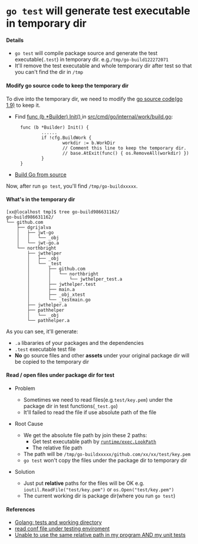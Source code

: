 # `go test` will generate test executable in temporary dir

#### Details
* `go test` will compile package source and generate the test executable(`.test`) in temporary dir. e.g.`/tmp/go-build122272071`
* It'll remove the test executable and whole temporary dir after test so that you can't find the dir in `/tmp`

#### Modify go source code to keep the temporary dir
To dive into the temporary dir, we need to modify the [go source code(go 1.9)](https://github.com/golang/go/blob/dev.boringcrypto.go1.9/src/cmd/go/internal/work/build.go#L708) to keep it.

* Find [func (b *Builder) Init() ](https://github.com/golang/go/blob/dev.boringcrypto.go1.9/src/cmd/go/internal/work/build.go#L708) in [src/cmd/go/internal/work/build.go](https://github.com/golang/go/blob/dev.boringcrypto.go1.9/src/cmd/go/internal/work/build.go#L708):
        
        func (b *Builder) Init() {
                ......
                if !cfg.BuildWork {
                        workdir := b.WorkDir
                        // Comment this line to keep the temporary dir.
                        // base.AtExit(func() { os.RemoveAll(workdir) })
                }
        }
* [Build Go from source](https://github.com/northbright/Notes/blob/master/Golang/Install/install-latest-go-release-from-source-on-centos7.md)

Now, after run `go test`, you'll find `/tmp/go-buildxxxxx`.

#### What's in the temporary dir
```
[xx@localhost tmp]$ tree go-build986631162/
go-build986631162/
└── github.com
    ├── dgrijalva
    │   ├── jwt-go
    │   │   └── _obj
    │   └── jwt-go.a
    └── northbright
        ├── jwthelper
        │   ├── _obj
        │   └── _test
        │       ├── github.com
        │       │   └── northbright
        │       │       └── jwthelper_test.a
        │       ├── jwthelper.test
        │       ├── main.a
        │       ├── _obj_xtest
        │       └── _testmain.go
        ├── jwthelper.a
        ├── pathhelper
        │   └── _obj
        └── pathhelper.a
```

As you can see, it'll generate:
* `.a` libararies of your packages and the dependencies
* `.test` executable test file
* **No** go source files and other **assets** under your original package dir will be copied to the temporary dir

#### Read / open files under package dir for test
* Problem
  * Sometimes we need to read files(e.g.`test/key.pem`) under the package dir in test functions(`_test.go`)
  * It'll failed to read the file if use absolute path of the file

* Root Cause
  * We get the absolute file path by join these 2 paths:
     *  Get test executable path by [`runtime/exec.LookPath`](https://godoc.org/os/exec#LookPath) 
     *  The relative file path
   * The path will be `/tmp/go-buildxxxxx/github.com/xx/xx/test/key.pem`
   * `go test` won't copy the files under the package dir to temporary dir

* Solution
  * Just put **relative** paths for the files will be OK
    e.g. `ioutil.ReadFile("test/key.pem")` or `os.Open("test/key.pem")`
  * The current working dir is package dir(where you run `go test`)

#### References
* [Golang: tests and working directory](http://stackoverflow.com/questions/23847003/golang-tests-and-working-directory)
* [read conf file under testing enviroment](https://groups.google.com/forum/#!topic/golang-nuts/-PQ_E0biZCo)
* [Unable to use the same relative path in my program AND my unit tests](https://stackoverflow.com/questions/31990342/unable-to-use-the-same-relative-path-in-my-program-and-my-unit-tests)
